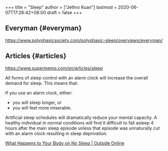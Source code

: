 +++
title = "Sleep"
author = ["Jethro Kuan"]
lastmod = 2020-06-07T17:28:42+08:00
draft = false
+++

## Everyman {#everyman}

<https://www.polyphasicsociety.com/polyphasic-sleep/overviews/everyman/>

## Articles {#articles}

<https://www.supermemo.com/en/articles/sleep>

All forms of sleep control with an alarm clock will increase the overall demand for sleep. This means that:

If you use an alarm clock, either:

- you will sleep longer, or
- you will feel more miserable.

Artificial sleep schedules will dramatically reduce your mental capacity. A healthy individual in normal conditions will find it difficult to fall asleep 4 hours after the main sleep episode unless that episode was unnaturally cut with an alarm clock resulting in sleep deprivation.

[What Happens to Your Body on No Sleep | Outside Online](https://www.outsideonline.com/2292806/your-body-no-sleep)
